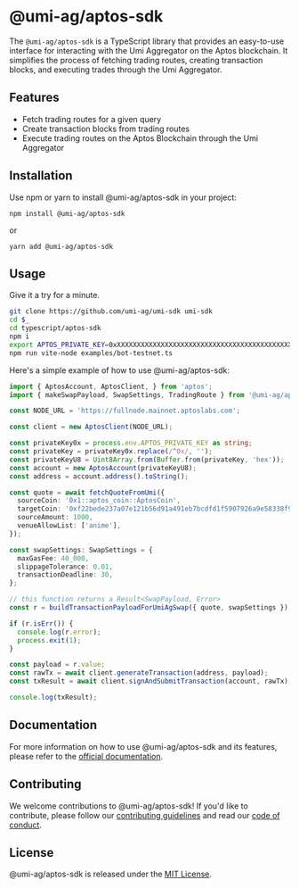 # @umi-ag/aptos-sdk

The `@umi-ag/aptos-sdk` is a TypeScript library that provides an easy-to-use
interface for interacting with the Umi Aggregator on the Aptos blockchain. It
simplifies the process of fetching trading routes, creating transaction blocks,
and executing trades through the Umi Aggregator.

## Features

- Fetch trading routes for a given query
- Create transaction blocks from trading routes
- Execute trading routes on the Aptos Blockchain through the Umi Aggregator

## Installation

Use npm or yarn to install @umi-ag/aptos-sdk in your project:

```
npm install @umi-ag/aptos-sdk
```

or

```
yarn add @umi-ag/aptos-sdk
```

## Usage

Give it a try for a minute.

```sh
git clone https://github.com/umi-ag/umi-sdk umi-sdk
cd $_
cd typescript/aptos-sdk
npm i
export APTOS_PRIVATE_KEY=0xXXXXXXXXXXXXXXXXXXXXXXXXXXXXXXXXXXXXXXXXXXXXXXXXXXXXXXXXXXXXXXXX
npm run vite-node examples/bot-testnet.ts
```

Here's a simple example of how to use @umi-ag/aptos-sdk:

```typescript
import { AptosAccount, AptosClient, } from 'aptos';
import { makeSwapPayload, SwapSettings, TradingRoute } from '@umi-ag/aptos';

const NODE_URL = 'https://fullnode.mainnet.aptoslabs.com';

const client = new AptosClient(NODE_URL);

const privateKey0x = process.env.APTOS_PRIVATE_KEY as string;
const privateKey = privateKey0x.replace(/^0x/, '');
const privateKeyU8 = Uint8Array.from(Buffer.from(privateKey, 'hex'));
const account = new AptosAccount(privateKeyU8);
const address = account.address().toString();

const quote = await fetchQuoteFromUmi({
  sourceCoin: '0x1::aptos_coin::AptosCoin',
  targetCoin: '0xf22bede237a07e121b56d91a491eb7bcdfd1f5907926a9e58338f964a01b17fa::asset::USDC',
  sourceAmount: 1000,
  venueAllowList: ['anime'],
});

const swapSettings: SwapSettings = {
  maxGasFee: 40_000,
  slippageTolerance: 0.01,
  transactionDeadline: 30,
};

// this function returns a Result<SwapPayload, Error>
const r = buildTransactionPayloadForUmiAgSwap({ quote, swapSettings });

if (r.isErr()) {
  console.log(r.error);
  process.exit(1);
}

const payload = r.value;
const rawTx = await client.generateTransaction(address, payload);
const txResult = await client.signAndSubmitTransaction(account, rawTx);

console.log(txResult);
```

<!-- See
[bot.ts](https://github.com/umi-ag/umi-sdk/typescript/aptos-sdk/scripts/bot.ts) -->

## Documentation

For more information on how to use @umi-ag/aptos-sdk and its features, please
refer to the [official documentation](https://docs.umi.ag).

## Contributing

We welcome contributions to @umi-ag/aptos-sdk! If you'd like to contribute, please
follow our
[contributing guidelines](https://aptos-sdk-ts.example.com/contributing) and read
our [code of conduct](https://aptos-sdk-ts.example.com/code-of-conduct).

## License

@umi-ag/aptos-sdk is released under the [MIT License](LICENSE).